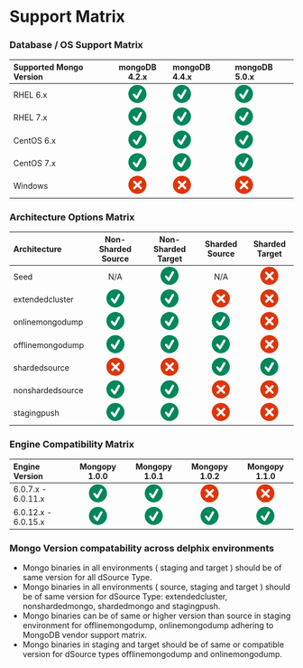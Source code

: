 # Support Matrix

### <a id="support matrix"></a>Database / OS Support Matrix

| Supported Mongo Version | mongoDB 4.2.x                     | mongoDB 4.4.x                     | mongoDB 5.0.x                     |
| :-                      | :-:                               | :-                                | :-                                |
| RHEL 6.x                | ![Screenshot](../image/check.svg) | ![Screenshot](../image/check.svg) | ![Screenshot](../image/check.svg) |
| RHEL 7.x                | ![Screenshot](../image/check.svg) | ![Screenshot](../image/check.svg) | ![Screenshot](../image/check.svg) |<!--| RHEL 8.x                | ![Screenshot](../image/check.svg) | ![Screenshot](../image/check.svg) | ![Screenshot](../image/check.svg) |-->
| CentOS 6.x              | ![Screenshot](../image/check.svg) | ![Screenshot](../image/check.svg) | ![Screenshot](../image/check.svg) |
| CentOS 7.x              | ![Screenshot](../image/check.svg) | ![Screenshot](../image/check.svg) | ![Screenshot](../image/check.svg) |<!--| CentOS 8.x              | ![Screenshot](../image/check.svg) | ![Screenshot](../image/check.svg) | ![Screenshot](../image/check.svg) |-->
| Windows                 | ![Screenshot](../image/error.svg) | ![Screenshot](../image/error.svg) | ![Screenshot](../image/error.svg) |

<!--
| Oracle Linux 6.x        | ![Screenshot](../image/check.svg) | ![Screenshot](../image/check.svg) | ![Screenshot](../image/check.svg) |
| Oracle Linux 7.x        | ![Screenshot](../image/check.svg) | ![Screenshot](../image/check.svg) | ![Screenshot](../image/check.svg) |
| Oracle Linux 8.x        | ![Screenshot](../image/check.svg) | ![Screenshot](../image/check.svg) | ![Screenshot](../image/check.svg) |
-->
### <a id="architecture options"></a>Architecture Options Matrix

| Architecture | Non-Sharded Source | Non-Sharded Target | Sharded Source | Sharded Target |
| :-               | :-:                               | :-:                               | :-:                               | :-:                               |
| Seed             | N/A                               | ![Screenshot](../image/check.svg) | N/A                               | ![Screenshot](../image/error.svg) |
| extendedcluster  | ![Screenshot](../image/check.svg) | ![Screenshot](../image/check.svg) | ![Screenshot](../image/error.svg) | ![Screenshot](../image/error.svg) |
| onlinemongodump  | ![Screenshot](../image/check.svg) | ![Screenshot](../image/check.svg) | ![Screenshot](../image/check.svg) | ![Screenshot](../image/error.svg) |
| offlinemongodump | ![Screenshot](../image/check.svg) | ![Screenshot](../image/check.svg) | ![Screenshot](../image/check.svg) | ![Screenshot](../image/error.svg) |
| shardedsource    | ![Screenshot](../image/error.svg) | ![Screenshot](../image/error.svg) | ![Screenshot](../image/check.svg) | ![Screenshot](../image/check.svg) |
| nonshardedsource | ![Screenshot](../image/check.svg) | ![Screenshot](../image/check.svg) | ![Screenshot](../image/error.svg) | ![Screenshot](../image/error.svg) |
| stagingpush      | ![Screenshot](../image/check.svg) | ![Screenshot](../image/check.svg) | ![Screenshot](../image/error.svg) | ![Screenshot](../image/error.svg) |

### <a id="engine compatibility"></a>Engine Compatibility Matrix

| Engine Version      | Mongopy 1.0.0                     | Mongopy 1.0.1                     | Mongopy 1.0.2                     | Mongopy 1.1.0                     |
| :-                  | :-:                               | :-:                               | :-:                               | :-:                               |
| 6.0.7.x  - 6.0.11.x | ![Screenshot](../image/check.svg) | ![Screenshot](../image/check.svg) | ![Screenshot](../image/error.svg) | ![Screenshot](../image/error.svg) | 
| 6.0.12.x - 6.0.15.x | ![Screenshot](../image/check.svg) | ![Screenshot](../image/check.svg) | ![Screenshot](../image/check.svg) |  ![Screenshot](../image/check.svg) | 

<!--
| 6.0.2.x             | ![Screenshot](../image/check.svg) | ![Screenshot](../image/check.svg) | ![Screenshot](../image/check.svg) | 
| 6.0.3.x  - 6.0.6.x  | ![Screenshot](../image/check.svg) | ![Screenshot](../image/check.svg) | ![Screenshot](../image/check.svg) | 
-->
### <a id="mongo_version_environment_compatibility_matrix"></a>Mongo Version compatability across delphix environments
- Mongo binaries in all environments ( staging and target ) should be of same version for all dSource Type.
- Mongo binaries in all environments ( source, staging and target ) should be of same version for dSource Type: extendedcluster, nonshardedmongo, shardedmongo and stagingpush.  
- Mongo binaries can be of same or higher version than source in staging environment for offlinemongodump, onlinemongodump adhering to MongoDB vendor support matrix.  
- Mongo binaries in staging and target should be of same or compatible version for dSource types offlinemongodump and onlinemongodump.
